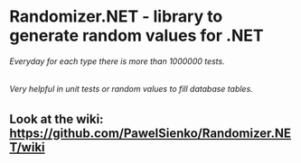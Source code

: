 # Randomizer.NET - library to generate random values for .NET
###### Everyday for each type there is more than 1000000 tests.
###### Very helpful in unit tests or random values to fill database tables.

## Look at the wiki: https://github.com/PawelSienko/Randomizer.NET/wiki

